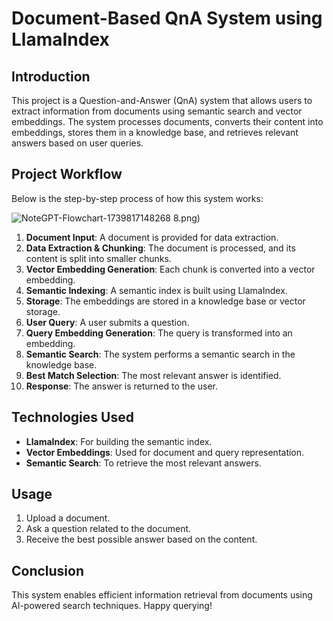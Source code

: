 # Document-Based QnA System using LlamaIndex

## Introduction

This project is a Question-and-Answer (QnA) system that allows users to extract information from documents using semantic search and vector embeddings. The system processes documents, converts their content into embeddings, stores them in a knowledge base, and retrieves relevant answers based on user queries. 

## Project Workflow

Below is the step-by-step process of how this system works:

![NoteGPT-Flowchart-1739817148268](https://github.com/user-attachments/assets/178313dc-af39-478c-8435-d7e2475afbf8)
8.png)

1. **Document Input**: A document is provided for data extraction.
2. **Data Extraction & Chunking**: The document is processed, and its content is split into smaller chunks.
3. **Vector Embedding Generation**: Each chunk is converted into a vector embedding.
4. **Semantic Indexing**: A semantic index is built using LlamaIndex.
5. **Storage**: The embeddings are stored in a knowledge base or vector storage.
6. **User Query**: A user submits a question.
7. **Query Embedding Generation**: The query is transformed into an embedding.
8. **Semantic Search**: The system performs a semantic search in the knowledge base.
9. **Best Match Selection**: The most relevant answer is identified.
10. **Response**: The answer is returned to the user.

## Technologies Used

- **LlamaIndex**: For building the semantic index.
- **Vector Embeddings**: Used for document and query representation.
- **Semantic Search**: To retrieve the most relevant answers.

## Usage

1. Upload a document.
2. Ask a question related to the document.
3. Receive the best possible answer based on the content.

## Conclusion

This system enables efficient information retrieval from documents using AI-powered search techniques. Happy querying!

